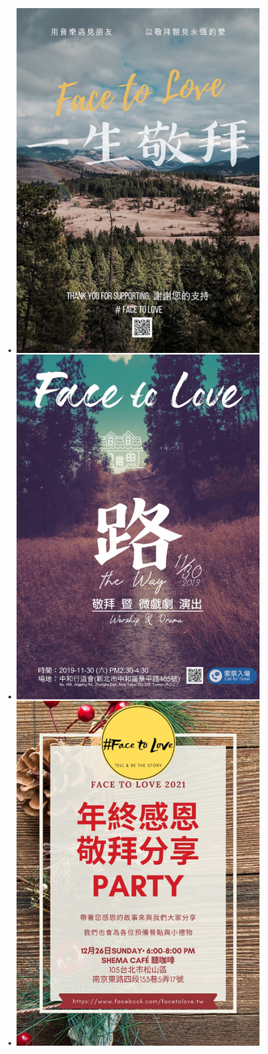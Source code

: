 <!---
如欲新增新的活動訊息, 參照下列三個步驟:

1. 製作圖檔
  1.1 將海報圖檔改成這個尺寸: 1024 × 1449, 72dpi
  1.2 將圖檔上傳至 tinypng.com 縮小並下載
  1.3 將壓縮好的圖檔上傳至 /events. 名稱建議活動日期方便管理, 例如 2025-05-02.jpg

2. 以此格式新增條目在下:

- [![圖片說明](./events/圖檔.jpg)](連結)

--->

- [![一生敬拜](./events/2019-02-16.jpg)](/https://www.facebook.com/facetolove.tw/videos/1693087924170339?locale=zh_TW)
- [![路](./events/2019-11-30.jpg)](https://www.facebook.com/facetolove.tw/videos/569704820490487?locale=zh_TW)
- [![年終感恩聚](./events/2021-12-26.jpg)](https://www.facebook.com/share/p/14fJLJTbEj/)
